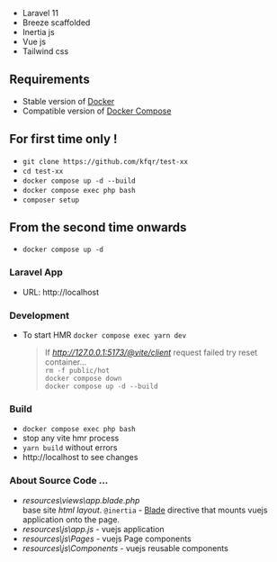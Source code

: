 
- Laravel 11 
- Breeze scaffolded
- Inertia js
- Vue js
- Tailwind css

## Requirements
- Stable version of [Docker](https://docs.docker.com/engine/install/)
- Compatible version of [Docker Compose](https://docs.docker.com/compose/install/#install-compose)


## For first time only !
- `git clone https://github.com/kfqr/test-xx`
- `cd test-xx`
- `docker compose up -d --build`
- `docker compose exec php bash`
- `composer setup`

## From the second time onwards
- `docker compose up -d`

### Laravel App
- URL: http://localhost

### Development
- To start HMR `docker compose exec yarn dev`  
  > If _http://127.0.0.1:5173/@vite/client_ request failed try reset container...  
  > `rm -f public/hot`  
  > `docker compose down`  
  > `docker compose up -d --build`

### Build
- `docker compose exec php bash`
- stop any vite hmr process 
- `yarn build` without errors
-  http://localhost to see changes

### About Source Code ...
- _resources\views\app.blade.php_  
  base site _html layout_. `@inertia` - [Blade](https://laravel.com/docs/11.x/blade) directive that mounts vuejs application onto the page.
- _resources\js\app.js_ - vuejs application
- _resources\js\Pages_ - vuejs Page components
- _resources\js\Components_ - vuejs reusable components